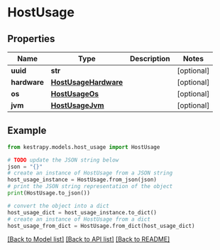 # HostUsage


## Properties

Name | Type | Description | Notes
------------ | ------------- | ------------- | -------------
**uuid** | **str** |  | [optional] 
**hardware** | [**HostUsageHardware**](HostUsageHardware.md) |  | [optional] 
**os** | [**HostUsageOs**](HostUsageOs.md) |  | [optional] 
**jvm** | [**HostUsageJvm**](HostUsageJvm.md) |  | [optional] 

## Example

```python
from kestrapy.models.host_usage import HostUsage

# TODO update the JSON string below
json = "{}"
# create an instance of HostUsage from a JSON string
host_usage_instance = HostUsage.from_json(json)
# print the JSON string representation of the object
print(HostUsage.to_json())

# convert the object into a dict
host_usage_dict = host_usage_instance.to_dict()
# create an instance of HostUsage from a dict
host_usage_from_dict = HostUsage.from_dict(host_usage_dict)
```
[[Back to Model list]](../README.md#documentation-for-models) [[Back to API list]](../README.md#documentation-for-api-endpoints) [[Back to README]](../README.md)


